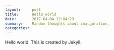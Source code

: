 ```yaml
---
layout:     post
title:      Hello world
date:       2017-04-04 22:04:29
summary:    Random thoughts about inauguration.
categories: 
---
```


Hello world. This is created by Jekyll.
